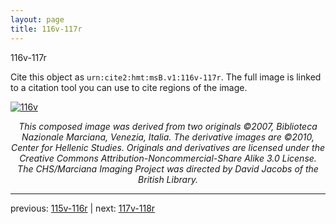 ```yaml
---
layout: page
title: 116v-117r
---
```


116v-117r

Cite this object as `urn:cite2:hmt:msB.v1:116v-117r`. The full image is linked to a citation tool you can use to cite regions of the image.

[![116v](http://www.homermultitext.org/iipsrv?IIIF=/project/homer/pyramidal/deepzoom/hmt/vbbifolio/v1/vb_116v_117r.tif/full/800,/0/default.jpg)](http://www.homermultitext.org/ict2/?urn=urn:cite2:hmt:vbbifolio.v1:vb_116v_117r) 

<p style="text-align: center; font-style: italic;">This composed image was derived from two originals ©2007, Biblioteca Nazionale Marciana, Venezia, Italia. The derivative images are ©2010, Center for Hellenic Studies. Originals and derivatives are licensed under the Creative Commons Attribution-Noncommercial-Share Alike 3.0 License. The CHS/Marciana Imaging Project was directed by David Jacobs of the British Library.</p>

---

previous: [115v-116r](../115v-116r/) | next: [117v-118r](../117v-118r/)
